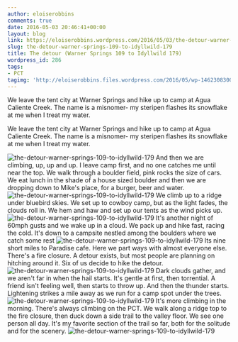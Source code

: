 ```yaml
---
author: eloiserobbins
comments: true
date: 2016-05-03 20:46:41+00:00
layout: blog
link: https://eloiserobbins.wordpress.com/2016/05/03/the-detour-warner-springs-109-to-idyllwild-179/
slug: the-detour-warner-springs-109-to-idyllwild-179
title: The detour (Warner Springs 109 to Idyllwild 179)
wordpress_id: 286
tags:
- PCT
tagimg: 'http://eloiserobbins.files.wordpress.com/2016/05/wp-1462308300982.jpg'
---
```


We leave the tent city at Warner Springs and hike up to camp at Agua Caliente Creek. The name is a misnomer- my steripen flashes its snowflake at me when I treat my water.


We leave the tent city at Warner Springs and hike up to camp at Agua Caliente Creek. The name is a misnomer- my steripen flashes its snowflake at me when I treat my water.

![the-detour-warner-springs-109-to-idyllwild-179](http://eloiserobbins.files.wordpress.com/2016/05/wp-1462307602067.jpg)
And then we are climbing, up, up and up. I leave camp first, and no one catches me until near the top. We walk through a boulder field, pink rocks the size of cars. We eat lunch in the shade of a house sized boulder and then we are dropping down to Mike's place, for a burger, beer and water.
![the-detour-warner-springs-109-to-idyllwild-179](http://eloiserobbins.files.wordpress.com/2016/05/wp-1462307619894.jpg)
We climb up to a ridge under bluebird skies. We set up to cowboy camp, but as the light fades, the clouds roll in. We hem and haw and set up our tents as the wind picks up.
![the-detour-warner-springs-109-to-idyllwild-179](http://eloiserobbins.files.wordpress.com/2016/05/wp-1462307639828.jpg)
It's another night of 60mph gusts and we wake up in a cloud. We pack up and hike fast, racing the cold. It's down to a campsite nestled among the boulders where we catch some rest
![the-detour-warner-springs-109-to-idyllwild-179](http://eloiserobbins.files.wordpress.com/2016/05/wp-1462307812260.jpg)
Its nine short miles to Paradise cafe. Here we part ways with almost everyone else. There's a fire closure. A detour exists, but most people are planning on hitching around it. Six of us decide to hike the detour.
![the-detour-warner-springs-109-to-idyllwild-179](http://eloiserobbins.files.wordpress.com/2016/05/wp-1462307971637.jpg)
Dark clouds gather, and we aren't far in when the hail starts. It's gentle at first, then torrential. A friend isn't feeling well, then starts to throw up. And then the thunder starts. Lightening strikes a mile away as we run for a camp spot under the trees.
![the-detour-warner-springs-109-to-idyllwild-179](http://eloiserobbins.files.wordpress.com/2016/05/wp-1462308154943.jpg)
It's more climbing in the morning. There's always climbing on the PCT. We walk along a ridge top to the fire closure, then duck down a side trail to the valley floor. We see one person all day. It's my favorite section of the trail so far, both for the solitude and for the scenery.
![the-detour-warner-springs-109-to-idyllwild-179](http://eloiserobbins.files.wordpress.com/2016/05/wp-1462308300982.jpg)
